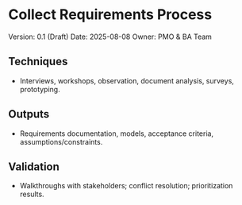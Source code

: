 # Collect Requirements Process

Version: 0.1 (Draft)
Date: 2025-08-08
Owner: PMO & BA Team

## Techniques
- Interviews, workshops, observation, document analysis, surveys, prototyping.

## Outputs
- Requirements documentation, models, acceptance criteria, assumptions/constraints.

## Validation
- Walkthroughs with stakeholders; conflict resolution; prioritization results.
